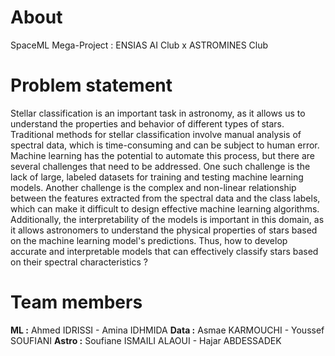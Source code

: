 # About
SpaceML Mega-Project : ENSIAS AI Club x ASTROMINES Club

# Problem statement
  Stellar classification is an important task in astronomy, as it allows us to understand the properties and behavior of different types of stars. Traditional methods for stellar classification involve manual analysis of spectral data, which is time-consuming and can be subject to human error. Machine learning has the potential to automate this process, but there are several challenges that need to be addressed. One such challenge is the lack of large, labeled datasets for training and testing machine learning models. Another challenge is the complex and non-linear relationship between the features extracted from the spectral data and the class labels, which can make it difficult to design effective machine learning algorithms. Additionally, the interpretability of the models is important in this domain, as it allows astronomers to understand the physical properties of stars based on the machine learning model's predictions.
  Thus, how to develop accurate and interpretable models that can effectively classify stars based on their spectral characteristics ?

# Team members
**ML :** Ahmed IDRISSI - Amina IDHMIDA
**Data :** Asmae KARMOUCHI - Youssef SOUFIANI
**Astro :** Soufiane ISMAILI ALAOUI - Hajar ABDESSADEK
